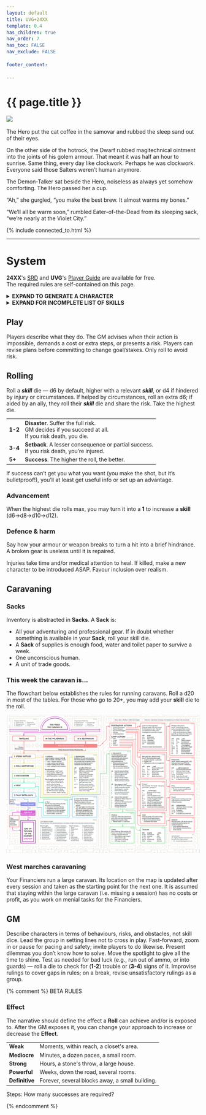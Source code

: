 ```yaml
---
layout: default
title: UVG+24XX
template: 0.4
has_children: true
nav_order: 7
has_toc: FALSE
nav_exclude: FALSE

footer_content: 

---
```


# {{ page.title }}

![](https://roningames.com.au/cdn/shop/products/EFP01000_1000x1000.webp?v=1646787736)

The Hero put the cat coffee in the samovar and rubbed the sleep sand out of their eyes.

On the other side of the hotrock, the Dwarf rubbed magitechnical ointment into the joints of his golem armour.
That meant it was half an hour to sunrise.
Same thing, every day like clockwork.
Perhaps he was clockwork.
Everyone said those Salters weren’t human anymore.

The Demon-Talker sat beside the Hero, noiseless as always yet somehow comforting.
The Hero passed her a cup.

“Ah,” she gurgled, “you make the best brew. 
It almost warms my bones.”

“We’ll all be warm soon,” rumbled Eater-of-the-Dead from its sleeping sack, “we’re nearly at the Violet City.”

{% include connected_to.html %}

---
# System

**24XX**'s <a href="https://jasontocci.itch.io/24xx" target="_blank">SRD</a> and **UVG**'s <a href="https://wizardthieffighter.itch.io/uvg-free-player-guide" target="_blank">Player Guide</a> are available for free.  
The required rules are self-contained on this page.

<details close markdown="block">
  <summary id="index">
    <b>EXPAND TO GENERATE A CHARACTER</b>
  </summary>
<div style="height:35vh; width:110%;">
  <iframe
    src="https://null.perchance.org/chargedrpg-uvg"
    style="border:none; width:90%; height:100%;"
    allowfullscreen
  ></iframe>
</div>
</details>


<details close markdown="block">
  <summary id="index">
    <b>EXPAND FOR INCOMPLETE LIST OF SKILLS</b>
  </summary>

**Apothecary** — Mix poisons, potions, and medicines.  
**Archaeology** —  Discover lost artefacts, climb, jump, dodge boulders.   
**Big Game Hunting** — Shoot big guns, order slaves around, ride on an elephant, chomp cigars, talk turkey.  
**Biomechanics** — Modify living organisms with body-horror magic.  
**Cat Grooming** — Make cats happy and receive their love.  
**Chemistry** — Make explosives, cook drugs. Ok, won’t detail all of them.  
**Coffee Making** — Make coffee, grow coffee, run a plantation or bar.  
**Comedy** — Bring joy, laughter, and inappropriate sounds.  
**Contortionist** — Squeeze into small places. Put on circus shows.  
**Crystal Healing** — Use placebo effects to your advantage. Focus magics.  
**Dice Maker** — Make dice. Carve small things. Cheat at dice.  
**Fishing** —  Catch fish. Also, hooks, boats, nets, and things.  
**Foraging** — Know and find your berries, nuts and mushrooms.  
**Gun Running** —  Shoot guns, hide things, sell illegal goods.  
**Hallucination** — Travel in your dreams. Talk to spirits and chairs.  
**Legume Farming** — Grow beans. Wake up early. Till fields. Work long hours. Pay onerous taxes. Sell legumes.  
**Marketing** — Sell magic legumes.  
**Masonry** —  Build buildings. Shape stones. Understand dungeons.  
**Mule-whispering** — Get pack animals to get along. Have animal friends. Keep them happy.  
**Narco-herbalism** — Know and find and smoke and dry and preserve your inappropriate berries and herbs.  
**Navigation** — Find your way by stars and winds, and waypoints.  
**Necromancy** — Talk to the dead. Sometimes walk them, too.  
**Nomad Raiding** — Ride like lightning. Steal cattle. Shoot guns and bows. Skirmish. Guerrilla tactics.  
**Oldtech** — Use Long Long Ago technomagic. Understand emoji.  
**Packing** — Know how to pack stuff effectively.  
**Phytomancy** — Talking to plants and making them move for you.  
**Profiteering** — Also known as business administration.  
**Project Management** — Consummate middle managerial skills, organising time sheets, setting KPIs.  
**Protocol** — Coffee ceremonies, modes of address, titles and such.  
**Puppet Theatre** — Theatre. But with puppets.  
**Safe Driving** — Rally, drifting, stunt driving, and crashing safely.  
**Showfighting** — Swords, halberds, whirly blades! Dancing!  
**Soul Juicing** — Reading people’s intentions and possessing their bodies.  
**Spelunking** — Venture into deep places. Climbing, rappelling, diving.  
**Storytelling** — Telling good stories with satisfying endings.  
**Surgery** — Medicine with a focus on knives and sewing needles.  
**Tactics** — Find and use strategic advantages for war or business.  
**The Business** — The corporations, banks, and self-help associations that lubricate the world. Shaking up recalcitrants.  
**The War** — History. Using ancient war machines.  
**Vome Tech** — Adapting and using vomish implants. Managing their side effects. Enslaving vomes.  

</details>


## Play

Players describe what they do.
The GM advises when their action is impossible, demands a cost or extra steps, or presents a risk.
Players can revise plans before committing to change goal/stakes.
Only roll to avoid risk.

## Rolling

Roll a ***skill*** die — d6 by default, higher with a relevant ***skill***, or d4 if hindered by injury or circumstances.
If helped by circumstances, roll an extra d6; if aided by an ally, they roll their ***skill*** die and share the risk.
Take the highest die.

|         |                                                                                                          |
| ------- | -------------------------------------------------------------------------------------------------------- |
| **1-2** | **Disaster**. Suffer the full risk. <br>GM decides if you succeed at all.<br>If you risk death, you die. |
| **3-4** | **Setback**. A lesser consequence or partial success.<br>If you risk death, you’re injured.              |
| **5+**  | **Success**. The higher the roll, the better.                                                            |

If success can’t get you what you want (you make the shot, but it’s bulletproof!), you’ll at least get useful info or set up an advantage.

### Advancement
When the highest die rolls max, you may turn it into a **1** to increase a **skill** (d6→d8→d10→d12).

### Defence & harm

Say how your armour or weapon breaks to turn a hit into a brief hindrance.
A broken gear is useless until it is repaired.

Injuries take time and/or medical attention to heal.
If killed, make a new character to be introduced ASAP.
Favour inclusion over realism.

## Caravaning

### Sacks

Inventory is abstracted in **Sacks**.
A **Sack** is:

- All your adventuring and professional gear. If in doubt whether something is available in your **Sack**, roll your skill die.
- A **Sack** of supplies is enough food, water and toilet paper to survive a week.
- One unconscious human.
- A unit of trade goods.

### This week the caravan is...

The flowchart below establishes the rules for running caravans.
Roll a d20 in most of the tables.
For those who go to 20+, you may add your **skill** die to the roll.

![](../../imgs/Screenshot%202025-05-12%20at%2017.53.24.png)

### West marches caravaning

Your Financiers run a large caravan.
Its location on the map is updated after every session and taken as the starting point for the next one.
It is assumed that staying within the large caravan (i.e. missing a session) has no costs or profit, as you work on menial tasks for the Financiers.

## GM

Describe characters in terms of behaviours, risks, and obstacles, not skill dice.
Lead the group in setting lines not to cross in play.
Fast-forward, zoom in or pause for pacing and safety; invite players to do likewise.
Present dilemmas you don’t know how to solve.
Move the spotlight to give all the time to shine.
Test as needed for bad luck (e.g., run out of ammo, or into guards) — roll a die to check for (**1-2**) trouble or (**3-4**) signs of it.
Improvise rulings to cover gaps in rules; on a break, revise unsatisfactory rulings as a group.

{% comment %} BETA RULES

### Effect

The narrative should define the effect a **Roll** can achieve and/or is exposed to.
After the GM exposes it, you can change your approach to increase or decrease the **Effect**.

|                |                                                 |
| -------------- | ----------------------------------------------- |
| **Weak**       | Moments, within reach, a closet's area.         |
| **Mediocre**   | Minutes, a dozen paces, a small room.           |
| **Strong**     | Hours, a stone's throw, a large house.          |
| **Powerful**   | Weeks, down the road, several rooms.            |
| **Definitive** | Forever, several blocks away, a small building. |

Steps: How many successes are required?

{% endcomment %}